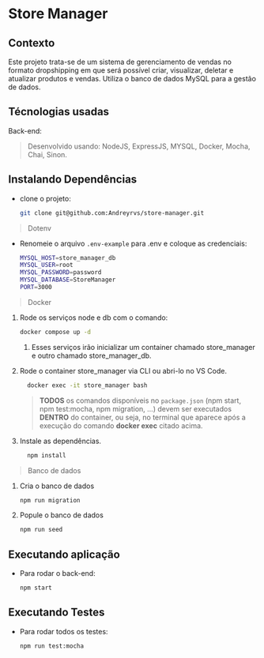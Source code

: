 # Store Manager

## Contexto

Este projeto trata-se de um sistema de gerenciamento de vendas no formato dropshipping em que será possível criar, visualizar, deletar e atualizar produtos e vendas. Utiliza o banco de dados MySQL para a gestão de dados.

## Técnologias usadas

Back-end:
> Desenvolvido usando: NodeJS, ExpressJS, MYSQL, Docker, Mocha, Chai, Sinon.

## Instalando Dependências

* clone o projeto:

  ```bash
  git clone git@github.com:Andreyrvs/store-manager.git
  ```

> Dotenv

* Renomeie o arquivo `.env-example` para .env e coloque as credenciais:

  ```bash
  MYSQL_HOST=store_manager_db
  MYSQL_USER=root
  MYSQL_PASSWORD=password
  MYSQL_DATABASE=StoreManager
  PORT=3000
    ```

> Docker

1. Rode os serviços node e db com o comando:

    ```bash
    docker compose up -d
    ```

    1. Esses serviços irão inicializar um container chamado store_manager e outro chamado store_manager_db.

2. Rode o container store_manager via CLI ou abri-lo no VS Code.

    ```bash
      docker exec -it store_manager bash
    ```

    > **TODOS** os comandos disponíveis no `package.json` (npm start, npm test:mocha, npm migration, ...) devem ser executados **DENTRO** do container, ou seja, no terminal que aparece após a execução do comando **docker exec** citado acima.

3. Instale as dependências.

    ```bash
      npm install
    ```

> Banco de dados

1. Cria o banco de dados

    ```bash
    npm run migration
    ```

2. Popule o banco de dados

    ```bash
    npm run seed
    ```

## Executando aplicação

* Para rodar o back-end:

  ```bash
  npm start
  ```

## Executando Testes

* Para rodar todos os testes:

  ```bash
  npm run test:mocha
  ```
